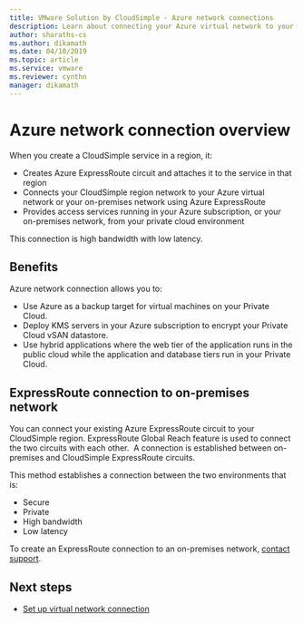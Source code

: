 ```yaml
---
title: VMware Solution by CloudSimple - Azure network connections
description: Learn about connecting your Azure virtual network to your CloudSimple region network 
author: sharaths-cs
ms.author: dikamath
ms.date: 04/10/2019 
ms.topic: article 
ms.service: vmware 
ms.reviewer: cynthn 
manager: dikamath 
---
```

# Azure network connection overview

When you create a CloudSimple service in a region, it:

* Creates Azure ExpressRoute circuit and attaches it to the service in that region
* Connects your CloudSimple region network to your Azure virtual network or your on-premises network using Azure ExpressRoute
* Provides access services running in your Azure subscription, or your on-premises network, from your private cloud environment

This connection is high bandwidth with low latency.

## Benefits

Azure network connection allows you to:

* Use Azure as a backup target for virtual machines on your Private Cloud.
* Deploy KMS servers in your Azure subscription to encrypt your Private Cloud vSAN datastore.
* Use hybrid applications where the web tier of the application runs in the public cloud while the application and database tiers run in your Private Cloud.

## ExpressRoute connection to on-premises network

You can connect your existing Azure ExpressRoute circuit to your CloudSimple region. ExpressRoute Global Reach feature is used to connect the two circuits with each other.  A connection is established between on-premises and CloudSimple ExpressRoute circuits.

This method establishes a connection between the two environments that is:

* Secure
* Private
* High bandwidth
* Low latency

To create an ExpressRoute connection to an on-premises network, [contact support](https://portal.azure.com/#blade/Microsoft_Azure_Support/HelpAndSupportBlade/newsupportrequest).

## Next steps

* [Set up virtual network connection](https://docs.azure.cloudsimple.com/virtual-network-connection)